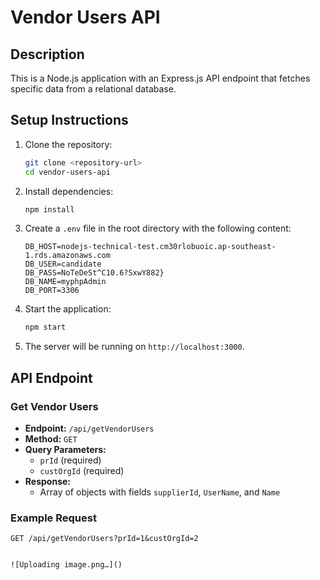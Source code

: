 # Vendor Users API

## Description
This is a Node.js application with an Express.js API endpoint that fetches specific data from a relational database.

## Setup Instructions

1. Clone the repository:
    ```bash
    git clone <repository-url>
    cd vendor-users-api
    ```

2. Install dependencies:
    ```bash
    npm install
    ```

3. Create a `.env` file in the root directory with the following content:
    ```dotenv
    DB_HOST=nodejs-technical-test.cm30rlobuoic.ap-southeast-1.rds.amazonaws.com
    DB_USER=candidate
    DB_PASS=NoTeDeSt^C10.6?SxwY882}
    DB_NAME=myphpAdmin
    DB_PORT=3306
    ```

4. Start the application:
    ```bash
    npm start
    ```

5. The server will be running on `http://localhost:3000`.

## API Endpoint

### Get Vendor Users
- **Endpoint:** `/api/getVendorUsers`
- **Method:** `GET`
- **Query Parameters:**
  - `prId` (required)
  - `custOrgId` (required)
- **Response:**
  - Array of objects with fields `supplierId`, `UserName`, and `Name`

### Example Request

```http
GET /api/getVendorUsers?prId=1&custOrgId=2


![Uploading image.png…]()

